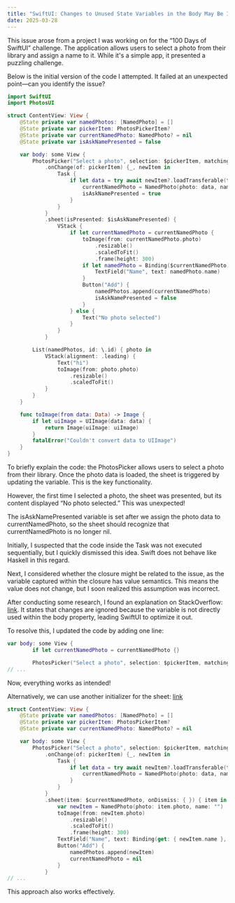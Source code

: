 ```yaml
---
title: "SwiftUI: Changes to Unused State Variables in the Body May Be Ignored"
date: 2025-03-28
---
```


This issue arose from a project I was working on for the “100 Days of SwiftUI” challenge. The application allows users to select a photo from their library and assign a name to it. While it's a simple app, it presented a puzzling challenge.

Below is the initial version of the code I attempted. It failed at an unexpected point—can you identify the issue?

```swift
import SwiftUI
import PhotosUI

struct ContentView: View {
    @State private var namedPhotos: [NamedPhoto] = []
    @State private var pickerItem: PhotosPickerItem?
    @State private var currentNamedPhoto: NamedPhoto? = nil
    @State private var isAskNamePresented = false

    var body: some View {
        PhotosPicker("Select a photo", selection: $pickerItem, matching: .images)
            .onChange(of: pickerItem) {_, newItem in
                Task {
                    if let data = try await newItem?.loadTransferable(type: Data.self) {
                        currentNamedPhoto = NamedPhoto(photo: data, name: "")
                        isAskNamePresented = true
                    }
                }
            }
            .sheet(isPresented: $isAskNamePresented) {
                VStack {
                    if let currentNamedPhoto = currentNamedPhoto {
                        toImage(from: currentNamedPhoto.photo)
                            .resizable()
                            .scaledToFit()
                            .frame(height: 300)
                        if let namedPhoto = Binding($currentNamedPhoto) {
                            TextField("Name", text: namedPhoto.name)
                        }
                        Button("Add") {
                            namedPhotos.append(currentNamedPhoto)
                            isAskNamePresented = false
                        }
                    } else {
                        Text("No photo selected")
                    }
                }
            }

        List(namedPhotos, id: \.id) { photo in
            VStack(alignment: .leading) {
                Text("hi")
                toImage(from: photo.photo)
                    .resizable()
                    .scaledToFit()
            }
        }
    }

    func toImage(from data: Data) -> Image {
        if let uiImage = UIImage(data: data) {
            return Image(uiImage: uiImage)
        }
        fatalError("Couldn't convert data to UIImage")
    }
}
```

To briefly explain the code: the ⁠PhotosPicker allows users to select a photo from their library. Once the photo data is loaded, the sheet is triggered by updating the variable. This is the key functionality.

However, the first time I selected a photo, the sheet was presented, but its content displayed “No photo selected.” This was unexpected!

The ⁠isAskNamePresented variable is set after we assign the photo data to ⁠currentNamedPhoto, so the sheet should recognize that ⁠currentNamedPhoto is no longer nil.

Initially, I suspected that the code inside the ⁠Task was not executed sequentially, but I quickly dismissed this idea. Swift does not behave like Haskell in this regard.

Next, I considered whether the closure might be related to the issue, as the variable captured within the closure has value semantics. This means the value does not change, but I soon realized this assumption was incorrect.

After conducting some research, I found an explanation on StackOverflow: [link](https://stackoverflow.com/questions/66262213/swiftui-sheet-unexpectedly-found-nil-while-unwrapping-an-optional-value/66267507#66267507). It states that changes are ignored because the variable is not directly used within the ⁠body property, leading SwiftUI to optimize it out.

To resolve this, I updated the code by adding one line:

```swift
var body: some View {
        if let currentNamedPhoto = currentNamedPhoto {}

        PhotosPicker("Select a photo", selection: $pickerItem, matching: .images)
// ...
```

Now, everything works as intended!

Alternatively, we can use another initializer for the sheet: [link](https://developer.apple.com/documentation/swiftui/view/sheet(item:ondismiss:content:))

```swift
struct ContentView: View {
    @State private var namedPhotos: [NamedPhoto] = []
    @State private var pickerItem: PhotosPickerItem?
    @State private var currentNamedPhoto: NamedPhoto? = nil

    var body: some View {
        PhotosPicker("Select a photo", selection: $pickerItem, matching: .images)
            .onChange(of: pickerItem) {_, newItem in
                Task {
                    if let data = try await newItem?.loadTransferable(type: Data.self) {
                        currentNamedPhoto = NamedPhoto(photo: data, name: "")
                    }
                }
            }
            .sheet(item: $currentNamedPhoto, onDismiss: { }) { item in
                var newItem = NamedPhoto(photo: item.photo, name: "")
                toImage(from: newItem.photo)
                    .resizable()
                    .scaledToFit()
                    .frame(height: 300)
                TextField("Name", text: Binding(get: { newItem.name }, set: { newItem.name = $0 }))
                Button("Add") {
                    namedPhotos.append(newItem)
                    currentNamedPhoto = nil
                }
            }
// ...
```

This approach also works effectively.
